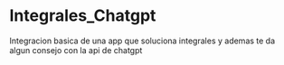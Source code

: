 # Integrales_Chatgpt

Integracion basica de una app que soluciona integrales y ademas te da algun consejo con la api de chatgpt

